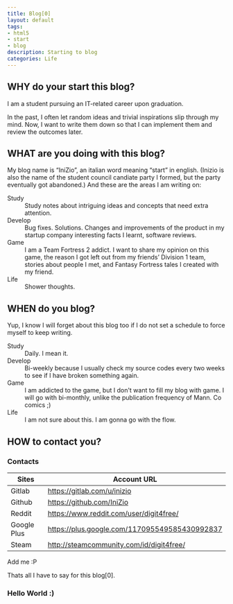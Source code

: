 ```yaml
---
title: Blog[0]
layout: default
tags:
- html5
- start
- blog
description: Starting to blog
categories: Life
---
```

<h2 class="text-xs-center">
    WHY do your start this blog?
</h2>

<p>
    I am a student pursuing an IT-related career upon graduation.
</p>
<p>
    In the past, I often let random ideas and trivial inspirations slip through my mind. Now, I want to write them down so that I can implement them and review the outcomes later.
</p>

<h2 class="text-xs-center">
    WHAT are you doing with this blog?
</h2>

<p>
    My blog name is “IniZio”,  an italian word meaning “start” in english. (Inizio is also the name of the student council candiate party I formed, but the party eventually got abandoned.) And these are the areas I am writing on:
    </p>
<dl>
        <dt>
            Study
        </dt>
        <dd>
            Study notes about intriguing ideas and concepts that need extra attention.
        </dd>
        <dt>
            Develop
        </dt>
        <dd>
            Bug fixes. Solutions. Changes and improvements of the product in my startup company interesting facts I learnt, software reviews.
        </dd>
        <dt>
            Game
        </dt>
        <dd>
            I am a Team Fortress 2 addict. I want to share my opinion on this game, the reason I got left out from my friends’ Division 1 team, stories about people I met, and Fantasy Fortress tales I created with my friend.
        </dd>
        <dt>
            Life
        </dt>
        <dd>
            Shower thoughts.
        </dd>
    </dl>


<h2 class="text-xs-center">
    WHEN do you blog?
</h2>

<p>
    Yup, I know I will forget about this blog too if I do not set a schedule to force myself to keep writing.
    </p>
<dl>
        <dt>
            Study
        </dt>
        <dd>
            Daily. I mean it.
        </dd>
        <dt>
            Develop
        </dt>
        <dd>
            Bi-weekly because I usually check my source codes every two weeks to see if I have broken something again.
        </dd>
        <dt>
            Game
        </dt>
        <dd>
            I am addicted to the game, but I don't want to fill my blog with game. I will go with bi-monthly, unlike the publication frequency of Mann. Co comics ;)
        </dd>
        <dt>
            Life
        </dt>
        <dd>
            I am not sure about this. I am gonna go with the flow.
        </dd>
    </dl>


<h2 class="text-xs-center" id="contact">
    HOW to contact you?
</h2>

<div class="panel panel-default">
    <div class="panel-heading">
        <h3 class="panel-title">
            Contacts
        </h3>
    </div>
    <div class="table-responsive">
        <table class="table table-striped table-hover">
            <thead>
                <tr>
                    <th>
                        Sites
                    </th>
                    <th>
                        Account URL
                    </th>
                </tr>
            </thead>
            <tbody>
                <tr>
                    <td>
                        Gitlab
                    </td>
                    <td>
                        <a href="https://gitlab.com/u/inizio" title="gitlab">
                            https://gitlab.com/u/inizio
                        </a>
                    </td>
                </tr>
                <tr>
                    <td>
                        Github
                    </td>
                    <td>
                        <a href="https://github.com/IniZio" title="github">
                            https://github.com/IniZio
                        </a>
                    </td>
                </tr>
                <tr>
                    <td>
                        Reddit
                    </td>
                    <td>
                        <a href="https://www.reddit.com/user/digit4free/" title="digit4free">
                            https://www.reddit.com/user/digit4free/
                        </a>
                    </td>
                </tr>
                <tr>
                    <td>
                        Google Plus
                    </td>
                    <td>
                        <a href="https://plus.google.com/117095549585430992837" title="digit4free">
                            https://plus.google.com/117095549585430992837
                        </a>
                    </td>
                </tr>
                <tr>
                    <td>
                        Steam
                    </td>
                    <td>
                        <a href="http://steamcommunity.com/id/digit4free/" title="digit4free">
                            http://steamcommunity.com/id/digit4free/
                        </a>
                    </td>
                </tr>
            </tbody>
        </table>
    </div>
</div>
<p>
    Add me :P
</p>

<p>
    Thats all I have to say for this blog[0].
</p>
<h3>
    Hello World :)
</h3>